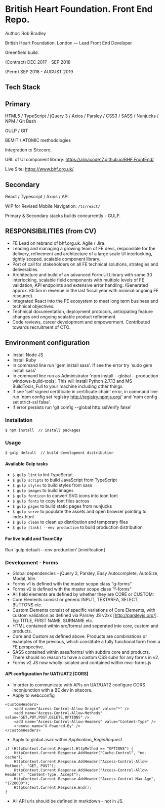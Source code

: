 # British Heart Foundation. Front End Repo. 

Author: Rob Bradley

British Heart Foundation, London — Lead Front End Developer 

Greenfield build.

(Contract) DEC 2017 - SEP 2018

(Perm) SEP 2018 - AUGUST 2019



## Tech Stack

## Primary 

HTML5 / TypeScript /  jQuery 3 / Axios / Parsley / CSS3 / SASS / Nunjucks / NPM / Git Bash 

GULP / GIT 

BEMIT / ATOMIC methodologies

Integration to Sitecore. 

URL of UI component library: https://alinacode17.github.io/BHF.FrontEnd/

Live Site: https://www.bhf.org.uk/

## Secondary 

React / Typescript / Axios / API

WIP for Revised Mobile Navigation: ```/ts/react/```

Primary & Secondary stacks builds concurrently - GULP. 


## RESPONSIBILITIES (from CV)

- FE Lead on rebrand of bhf.org.uk. Agile / Jira. 
- Leading and managing a growing team of FE devs, responsible for the delivery, refinement and
architecture of a large scale UI interlocking, tightly scoped, scalable component library.
- Port of call for stakeholders on all FE technical solutions, strategies and deliverables.
- Architecture and build of an advanced Form UI Library with some 30 interlocking, scalable field
components with multiple levels of FE validation, API endpoints and extensive error handling.
(Generated approx. £0.5m in revenue in the last fiscal year with minimal ongoing FE resource).
- Integrated React into the FE ecosystem to meet long term business and technical objectives.
- Technical documentation, deployment protocols, anticipating feature changes and ongoing
scalable product refinement.
- Code reviews, career development and empowerment. Contributed towards recruitment of
CTO.


## Environment configuration
* Install Node JS
* Install Ruby
* In command line run 'gem install sass'. If see the error try 'sudo gem install sass'
* In command line run as Administrator 'npm install --global --production windows-build-tools'. This will install Python 2.7.13 and MS BuildTools_Full to your machine including other things. 
* If see 'self signed certificate in certificate chain' error, in command line run 'npm config set registry http://registry.npmjs.org/' and 'npm config set strict-ssl false'.
* If error persists run 'git config --global http.sslVerify false' 

### Installation
```
$ npm install  // install packages
```

### Usage
```
$ gulp default  // build development distribution
```

#### Available Gulp tasks
- `$ gulp lint` to lint TypeScript
- `$ gulp scripts` to build JavaScript from TypeScript
- `$ gulp styles` to build styles from sass
- `$ gulp images` to build images
- `$ gulp fonticon` to convert SVG icons into icon font
- `$ gulp fonts` to copy font files across
- `$ gulp pages` to build static pages from nunjucks
- `$ gulp serve` to populate the assets and open browser pointing to index.html
- `$ gulp clean` to clean up distribution and temporary files
- `$ gulp [task] --env production` to build production distribution

#### For live build and TeamCity
Run 'gulp default --env production' [minification]

### Development - Forms
* Global dependencies - jQuery 3, Parsley, Easy Autocomplete, AutoSize, Modal, Idle.
* Forms v1 is defined with the master scope class "g-forms"
* Forms v2 is defined with the master scope class "f-forms"
* All field elements are defined by whether they are CORE or CUSTOM:
* Core Elements consist or generic INPUT, TEXTAREA, SELECT, BUTTONS etc.
* Custom Elements consist of specific variations of Core Elements, with custom validation as defined via Parsley JS v2xx [http://parsleyjs.org/]. Eg: TITLE, FIRST NAME, SURNAME etc.
* HTML contained within src/forms/ and seperated into core, custom and products.
* Core and Custom as defined above. Products are combinations or examples of the previous, which constitute a fully functional form from a FE perspective.
* SASS contained within sass/forms/ with subdirs core and products. There should no reason to have a custom CSS subir for any forms in v2.
* Forms v2 JS now wholly isolated and contained within mvc-forms.js 

#### API configuration for UAT/UAT2 [CORS]
* In order to communicate with APIs on UAT/UAT2 configure CORS inconjunction with a BE dev in sitecore.
* Apply to webcconfig
```
<customHeaders>
    <add name="Access-Control-Allow-Origin" value="*" />
    <add name="Access-Control-Allow-Methods" value="GET,PUT,POST,DELETE,OPTIONS" />
    <add name="Access-Control-Allow-Headers" value="Content-Type" />
    <remove name="X-Powered-By" />
</customHeaders>
```
* Apply to global.asax within *Application_BeginRequest*
```
if (HttpContext.Current.Request.HttpMethod == "OPTIONS") {
    HttpContext.Current.Response.AddHeader("Cache-Control", "no-cache");
    HttpContext.Current.Response.AddHeader("Access-Control-Allow-Methods", "GET, POST");
    HttpContext.Current.Response.AddHeader("Access-Control-Allow-Headers", "Content-Type, Accept");
    HttpContext.Current.Response.AddHeader("Access-Control-Max-Age", "1728000");
    HttpContext.Current.Response.End();
}
```
* All API urls should be defined in markdown - not in JS.
